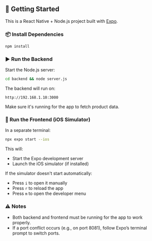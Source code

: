 ## 🚀 Getting Started

This is a React Native + Node.js project built with [Expo](https://expo.dev/).

### 📦 Install Dependencies

```bash
npm install
```

### ▶️ Run the Backend

Start the Node.js server:

```bash
cd backend && node server.js
```

The backend will run on:

```
http://192.168.1.10:3000
```

Make sure it's running for the app to fetch product data.

### 📱 Run the Frontend (iOS Simulator)

In a separate terminal:

```bash
npx expo start --ios
```

This will:
- Start the Expo development server
- Launch the iOS simulator (if installed)

If the simulator doesn't start automatically:
- Press `i` to open it manually
- Press `r` to reload the app
- Press `m` to open the developer menu

### ⚠️ Notes

- Both backend and frontend must be running for the app to work properly.
- If a port conflict occurs (e.g., on port 8081), follow Expo’s terminal prompt to switch ports.
